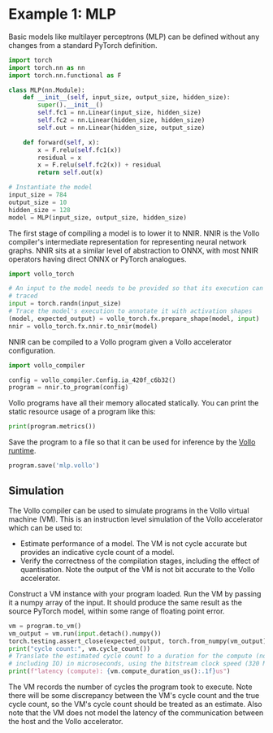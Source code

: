 # Example 1: MLP

Basic models like multilayer perceptrons (MLP) can be defined without any
changes from a standard PyTorch definition.

```python
import torch
import torch.nn as nn
import torch.nn.functional as F

class MLP(nn.Module):
    def __init__(self, input_size, output_size, hidden_size):
        super().__init__()
        self.fc1 = nn.Linear(input_size, hidden_size)
        self.fc2 = nn.Linear(hidden_size, hidden_size)
        self.out = nn.Linear(hidden_size, output_size)

    def forward(self, x):
        x = F.relu(self.fc1(x))
        residual = x
        x = F.relu(self.fc2(x)) + residual
        return self.out(x)

# Instantiate the model
input_size = 784
output_size = 10
hidden_size = 128
model = MLP(input_size, output_size, hidden_size)
```

The first stage of compiling a model is to lower it to NNIR.
NNIR is the Vollo compiler's intermediate representation for representing neural
network graphs.
NNIR sits at a similar level of abstraction to ONNX, with most NNIR operators
having direct ONNX or PyTorch analogues.

```python
import vollo_torch

# An input to the model needs to be provided so that its execution can be
# traced
input = torch.randn(input_size)
# Trace the model's execution to annotate it with activation shapes
(model, expected_output) = vollo_torch.fx.prepare_shape(model, input)
nnir = vollo_torch.fx.nnir.to_nnir(model)
```

NNIR can be compiled to a Vollo program given a Vollo accelerator configuration.

```python
import vollo_compiler

config = vollo_compiler.Config.ia_420f_c6b32()
program = nnir.to_program(config)
```

Vollo programs have all their memory allocated statically.
You can print the static resource usage of a program like this:

```python
print(program.metrics())
```

Save the program to a file so that it can be used for inference by the [Vollo
runtime](vollo-runtime.md).

```python
program.save('mlp.vollo')
```

## Simulation

The Vollo compiler can be used to simulate programs in the Vollo virtual machine
(VM).
This is an instruction level simulation of the Vollo accelerator which can be
used to:

- Estimate performance of a model.
  The VM is not cycle accurate but provides an indicative cycle count of a
  model.
- Verify the correctness of the compilation stages, including the effect of
  quantisation.
  Note the output of the VM is not bit accurate to the Vollo accelerator.

Construct a VM instance with your program loaded.
Run the VM by passing it a numpy array of the input.
It should produce the same result as the source PyTorch model, within some
range of floating point error.

```python
vm = program.to_vm()
vm_output = vm.run(input.detach().numpy())
torch.testing.assert_close(expected_output, torch.from_numpy(vm_output))
print("cycle count:", vm.cycle_count())
# Translate the estimated cycle count to a duration for the compute (not
# including IO) in microseconds, using the bitstream clock speed (320 MHz)
print(f"latency (compute): {vm.compute_duration_us():.1f}us")
```

The VM records the number of cycles the program took to execute.
Note there will be some discrepancy between the VM's cycle count and the true
cycle count, so the VM's cycle count should be treated as an estimate.
Also note that the VM does not model the latency of the communication between
the host and the Vollo accelerator.
